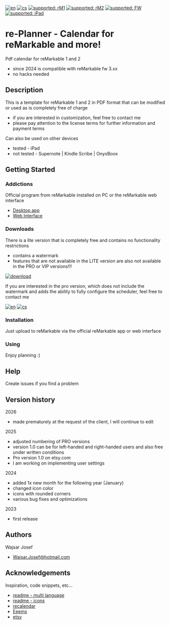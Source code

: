 [![en](https://img.shields.io/badge/lang-en-red.svg)](https://github.com/PepikVaio/reMarkable_re-Planner)
[![cs](https://img.shields.io/badge/lang-cs-springgreen.svg)](https://github.com/PepikVaio/reMarkable_re-Planner/blob/main/.language_cs/README.cs.md)
[![supported: rM1](https://img.shields.io/badge/rM1-supported-green)](https://remarkable.com/store/remarkable)
[![supported: rM2](https://img.shields.io/badge/rM2-supported-green)](https://remarkable.com/store/remarkable-2)
[![supported: FW](https://img.shields.io/badge/fw_3.xx-supported-green)]()
[![supported: iPad](https://img.shields.io/badge/iPad-supported-blueviolet)](https://www.apple.com/cz/ipad/)


# re-Planner - Calendar for reMarkable and more!

Pdf calendar for reMarkable 1 and 2
* since 2024 is compatible with reMarkable fw 3.xx
* no hacks needed

## Description

This is a template for reMarkable 1 and 2 in PDF format that can be modified or used as is completely free of charge
* if you are interested in customization, feel free to contact me
* please pay attention to the license terms for further information and payment terms

Can also be used on other devices
* tested - iPad
* not tested - Supernote | Kindle Scribe | OnyxBoox


## Getting Started

### Addictions

Official program from reMarkable installed on PC or the reMarkable web interface
* [Desktop app](https://my.remarkable.com/device/desktop)
* [Web Interface](https://my.remarkable.com/myfiles)

### Downloads
There is a lite version that is completely free and contains no functionality restrictions
* contains a watermark
* features that are not available in the LITE version are also not available in the PRO or VIP versions!!!

[![download](https://img.shields.io/badge/download-latest_release-slategray)](https://github.com/PepikVaio/reMarkable_re-Planner/releases)

If you are interested in the pro version, which does not include the watermark and adds the ability to fully configure the scheduler, feel free to contact me

[![en](https://img.shields.io/badge/payment-en-blue.svg)](https://github.com/PepikVaio/reMarkable_re-Planner/blob/main/PAYMENT.md)
[![cs](https://img.shields.io/badge/payment-cs-green.svg)](https://github.com/PepikVaio/reMarkable_re-Planner/blob/main/.language_cs/PAYMENT.cs.md)

### Installation
Just upload to reMarkable via the official reMarkable app or web interface


### Using
Enjoy planning :)


## Help
Create issues if you find a problem


## Version history

2026
* made prematurely at the request of the client, I will continue to edit

2025
* adjusted numbering of PRO versions
* version 1.0 can be for left-handed and right-handed users and also free under written conditions
* Pro version 1.0 on etsy.com
* I am working on implementing user settings

2024
* added 1x new month for the following year (January)
* changed icon color
* icons with rounded corners
* various bug fixes and optimizations

2023
* first release


## Authors

Wajsar Josef
* Wajsar.Josef@hotmail.com


## Acknowledgements

Inspiration, code snippets, etc...
* [readme - multi language](https://github.com/jonatasemidio/multilanguage-readme-pattern)
* [readme - icons](https://shields.io/)
* [recalendar](https://github.com/klimeryk/recalendar)
* [Eeems](https://github.com/Eeems)
* [etsy](https://www.etsy.com/?ref=lgo)
